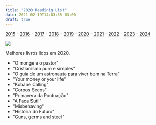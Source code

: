 ```yaml
---
title: "2020 Readinig List"
date: 2021-02-19T14:03:55-03:00
draft: true
---
```


[2015](/library/2015) - [2016](/library/2016) - [2017](/library/2017) - [2018](/library/2018) - [2019](/library/2019) - [2020](/library/2020) - [2021](/library/2021) - [2022](/library/2022) - [2023](/library/2023) - [2024](/library/2024)

![](/images/2020-best-books.png)

Melhores livros lidos em 2020. 

- "O monge e o pastor"
- "Cristianismo puro e  simples"
- "O guia de um astronauta para viver bem na Terra"
- "Your  money or your life"
- "Kobane Calling"
- "Corpos Secos"
- "Primavera  da Pontuação"
- "A Faca Sutil"
- "Misbehaving"
- "História do  Futuro"
- "Guns, germs and steel"
